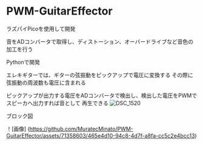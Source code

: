 # PWM-GuitarEffector
ラズパイPicoを使用して開発

音をADコンバータで取得し、ディストーション、オーバードライブなど音色の加工を行う

Pythonで開発

エレキギターでは、ギターの弦振動をピックアップで電圧に変換する
その際に弦振動の周波数も電圧に含まれる

ピックアップが出力する電圧をADコンバータで検出し、検出した電圧をPWMでスピーカへ出力すれば音として
再生できる
![DSC_1520](https://github.com/MuratecMinato/PWM-GuitarEffector/assets/71358603/10dc84d9-2370-4f9b-ab0d-b35d3b23495d)

ブロック図

！[画像] (https://github.com/MuratecMinato/PWM-GuitarEffector/assets/71358603/465e4d10-94c8-4d7f-a8fa-cc5c2e4bcc13)
